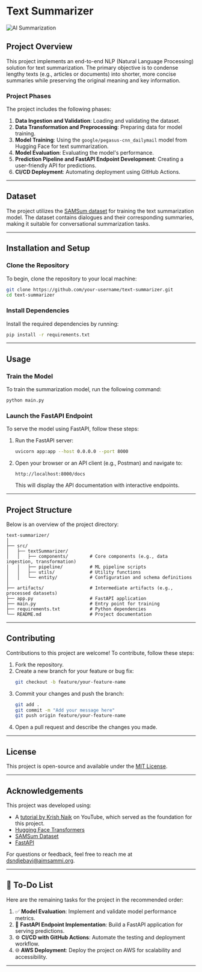 # Text Summarizer

![AI Summarization](https://sparkmailapp.com/img/blog/ai-summary-en.png)

## Project Overview
This project implements an end-to-end NLP (Natural Language Processing) solution for text summarization. The primary objective is to condense lengthy texts (e.g., articles or documents) into shorter, more concise summaries while preserving the original meaning and key information.

### Project Phases
The project includes the following phases:
1. **Data Ingestion and Validation**: Loading and validating the dataset.
2. **Data Transformation and Preprocessing**: Preparing data for model training.
3. **Model Training**: Using the `google/pegasus-cnn_dailymail` model from Hugging Face for text summarization.
4. **Model Evaluation**: Evaluating the model's performance.
5. **Prediction Pipeline and FastAPI Endpoint Development**: Creating a user-friendly API for predictions.
6. **CI/CD Deployment**: Automating deployment using GitHub Actions.

---

## Dataset
The project utilizes the [SAMSum dataset](https://huggingface.co/datasets/samsum) for training the text summarization model. The dataset contains dialogues and their corresponding summaries, making it suitable for conversational summarization tasks.

---

## Installation and Setup

### Clone the Repository
To begin, clone the repository to your local machine:
```bash
git clone https://github.com/your-username/text-summarizer.git
cd text-summarizer
```

### Install Dependencies
Install the required dependencies by running:
```bash
pip install -r requirements.txt
```

---

## Usage

### Train the Model
To train the summarization model, run the following command:
```bash
python main.py
```

### Launch the FastAPI Endpoint
To serve the model using FastAPI, follow these steps:
1. Run the FastAPI server:
   ```bash
   uvicorn app:app --host 0.0.0.0 --port 8000
   ```
2. Open your browser or an API client (e.g., Postman) and navigate to:
   ```
   http://localhost:8000/docs
   ```
   This will display the API documentation with interactive endpoints.

---

## Project Structure
Below is an overview of the project directory:
```
text-summarizer/
│
├── src/
│   ├── textSummarizer/
│   │   ├── components/        # Core components (e.g., data ingestion, transformation)
│   │   ├── pipeline/          # ML pipeline scripts
│   │   ├── utils/             # Utility functions
│   │   └── entity/            # Configuration and schema definitions
│
├── artifacts/                 # Intermediate artifacts (e.g., processed datasets)
├── app.py                     # FastAPI application
├── main.py                    # Entry point for training
├── requirements.txt           # Python dependencies
└── README.md                  # Project documentation
```

---

## Contributing
Contributions to this project are welcome! To contribute, follow these steps:
1. Fork the repository.
2. Create a new branch for your feature or bug fix:
   ```bash
   git checkout -b feature/your-feature-name
   ```
3. Commit your changes and push the branch:
   ```bash
   git add .
   git commit -m "Add your message here"
   git push origin feature/your-feature-name
   ```
4. Open a pull request and describe the changes you made.

---

## License
This project is open-source and available under the [MIT License](LICENSE).

---

## Acknowledgements
This project was developed using:
- A [tutorial by Krish Naik](https://www.youtube.com/watch?v=p7V4Aa7qEpw&t=992s&ab_channel=KrishNaik) on YouTube, which served as the foundation for this project.
- [Hugging Face Transformers](https://huggingface.co/transformers/)
- [SAMSum Dataset](https://huggingface.co/datasets/samsum)
- [FastAPI](https://fastapi.tiangolo.com/)

For questions or feedback, feel free to reach me at [dsndjebayi@aimsammi.org](mailto:dsndjebayi@aimsammi.org).


---

## 📝 To-Do List
Here are the remaining tasks for the project in the recommended order:
1. ✅ **Model Evaluation**: Implement and validate model performance metrics.
2. 🚀 **FastAPI Endpoint Implementation**: Build a FastAPI application for serving predictions.
3. ⚙️ **CI/CD with GitHub Actions**: Automate the testing and deployment workflow.
4. 🌐 **AWS Deployment**: Deploy the project on AWS for scalability and accessibility.

---
